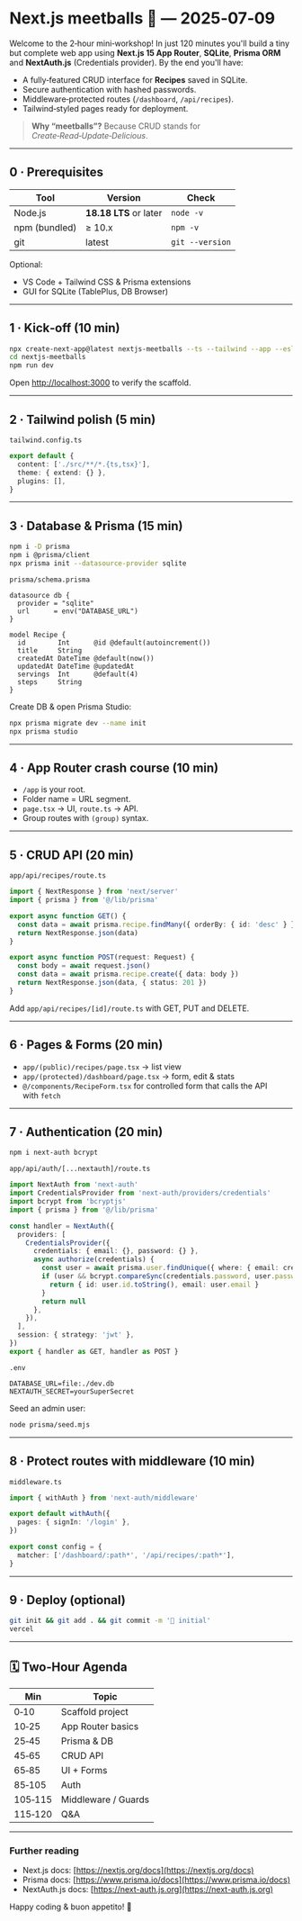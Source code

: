 # Next.js meetballs 🧆 — 2025‑07‑09

Welcome to the 2‑hour mini‑workshop! In just 120 minutes you'll build a tiny but complete web app using **Next.js 15 App Router**, **SQLite**, **Prisma ORM** and **NextAuth.js** (Credentials provider). By the end you'll have:

* A fully‑featured CRUD interface for **Recipes** saved in SQLite.
* Secure authentication with hashed passwords.
* Middleware‑protected routes (`/dashboard`, `/api/recipes`).
* Tailwind‑styled pages ready for deployment.

> **Why “meetballs”?** Because CRUD stands for *Create‑Read‑Update‑Delicious*.

---

## 0 · Prerequisites

| Tool          | Version                | Check           |
| ------------- | ---------------------- | --------------- |
| Node.js       | **18.18 LTS** or later | `node -v`       |
| npm (bundled) | ≥ 10.x                 | `npm -v`        |
| git           | latest                 | `git --version` |

Optional:

* VS Code + Tailwind CSS & Prisma extensions
* GUI for SQLite (TablePlus, DB Browser)

---

## 1 · Kick‑off (10 min)

```bash
npx create-next-app@latest nextjs-meetballs --ts --tailwind --app --eslint
cd nextjs-meetballs
npm run dev
```

Open [http://localhost:3000](http://localhost:3000) to verify the scaffold.

---

## 2 · Tailwind polish (5 min)

`tailwind.config.ts`

```ts
export default {
  content: ['./src/**/*.{ts,tsx}'],
  theme: { extend: {} },
  plugins: [],
}
```

---

## 3 · Database & Prisma (15 min)

```bash
npm i -D prisma
npm i @prisma/client
npx prisma init --datasource-provider sqlite
```

`prisma/schema.prisma`

```prisma
datasource db {
  provider = "sqlite"
  url      = env("DATABASE_URL")
}

model Recipe {
  id        Int      @id @default(autoincrement())
  title     String
  createdAt DateTime @default(now())
  updatedAt DateTime @updatedAt
  servings  Int      @default(4)
  steps     String
}
```

Create DB & open Prisma Studio:

```bash
npx prisma migrate dev --name init
npx prisma studio
```

---

## 4 · App Router crash course (10 min)

* `/app` is your root.
* Folder name = URL segment.
* `page.tsx` → UI, `route.ts` → API.
* Group routes with `(group)` syntax.

---

## 5 · CRUD API (20 min)

`app/api/recipes/route.ts`

```ts
import { NextResponse } from 'next/server'
import { prisma } from '@/lib/prisma'

export async function GET() {
  const data = await prisma.recipe.findMany({ orderBy: { id: 'desc' } })
  return NextResponse.json(data)
}

export async function POST(request: Request) {
  const body = await request.json()
  const data = await prisma.recipe.create({ data: body })
  return NextResponse.json(data, { status: 201 })
}
```

Add `app/api/recipes/[id]/route.ts` with GET, PUT and DELETE.

---

## 6 · Pages & Forms (20 min)

* `app/(public)/recipes/page.tsx` → list view
* `app/(protected)/dashboard/page.tsx` → form, edit & stats
* `@/components/RecipeForm.tsx` for controlled form that calls the API with `fetch`

---

## 7 · Authentication (20 min)

```bash
npm i next-auth bcrypt
```

`app/api/auth/[...nextauth]/route.ts`

```ts
import NextAuth from 'next-auth'
import CredentialsProvider from 'next-auth/providers/credentials'
import bcrypt from 'bcryptjs'
import { prisma } from '@/lib/prisma'

const handler = NextAuth({
  providers: [
    CredentialsProvider({
      credentials: { email: {}, password: {} },
      async authorize(credentials) {
        const user = await prisma.user.findUnique({ where: { email: credentials.email } })
        if (user && bcrypt.compareSync(credentials.password, user.password)) {
          return { id: user.id.toString(), email: user.email }
        }
        return null
      },
    }),
  ],
  session: { strategy: 'jwt' },
})
export { handler as GET, handler as POST }
```

`.env`

```
DATABASE_URL=file:./dev.db
NEXTAUTH_SECRET=yourSuperSecret
```

Seed an admin user:

```bash
node prisma/seed.mjs
```

---

## 8 · Protect routes with middleware (10 min)

`middleware.ts`

```ts
import { withAuth } from 'next-auth/middleware'

export default withAuth({
  pages: { signIn: '/login' },
})

export const config = {
  matcher: ['/dashboard/:path*', '/api/recipes/:path*'],
}
```

---

## 9 · Deploy (optional)

```bash
git init && git add . && git commit -m '🧆 initial'
vercel
```

---

## 🗓️ Two‑Hour Agenda

| Min     | Topic               |
| ------- | ------------------- |
| 0‑10    | Scaffold project    |
| 10‑25   | App Router basics   |
| 25‑45   | Prisma & DB         |
| 45‑65   | CRUD API            |
| 65‑85   | UI + Forms          |
| 85‑105  | Auth                |
| 105‑115 | Middleware / Guards |
| 115‑120 | Q\&A                |

---

### Further reading

* Next.js docs: [https://nextjs.org/docs](https://nextjs.org/docs)
* Prisma docs: [https://www.prisma.io/docs](https://www.prisma.io/docs)
* NextAuth.js docs: [https://next-auth.js.org](https://next-auth.js.org)

Happy coding & buon appetito! 🧆
